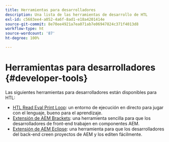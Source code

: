 ```yaml
---
title: Herramientas para desarrolladores
description: Una lista de las herramientas de desarrollo de HTL
exl-id: c5683ee4-a052-4a6f-8ad1-e18a4201414e
source-git-commit: 8e70ee4921a7ea071ab7e06947824c371f4013d8
workflow-type: ht
source-wordcount: '87'
ht-degree: 100%

---
```


# Herramientas para desarrolladores {#developer-tools}

Las siguientes herramientas para desarrolladores están disponibles para HTL:

* [HTL Read Eval Print Loop](https://github.com/Adobe-Marketing-Cloud/aem-htl-repl): un entorno de ejecución en directo para jugar con el lenguaje, bueno para el aprendizaje.
* [Extensión de AEM Brackets](https://docs.adobe.com/content/help/es/experience-manager-65/developing/devtools/aem-brackets.html): una herramienta sencilla para que los desarrolladores de front-end trabajen en componentes AEM.
* [Extensión de AEM Eclipse](https://docs.adobe.com/content/help/es/experience-manager-65/developing/devtools/aem-eclipse.html): una herramienta para que los desarrolladores del back-end creen proyectos de AEM y los editen fácilmente.
